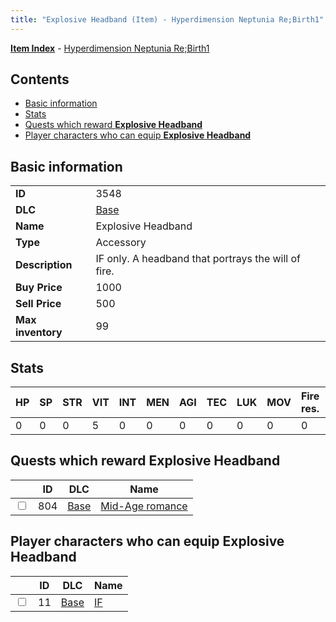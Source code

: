 ```yaml
---
title: "Explosive Headband (Item) - Hyperdimension Neptunia Re;Birth1"
---
```


[**Item Index**](/neptunia/rb1/item/index.html) - [Hyperdimension Neptunia Re;Birth1](/neptunia/rb1)

## Contents

- [Basic information](#basic-information)
- [Stats](#stats)
- [Quests which reward **Explosive Headband**](#quests-which-reward-explosive-headband)
- [Player characters who can equip **Explosive Headband**](#player-characters-who-can-equip-explosive-headband)

## Basic information

|   |   |
| -- | -- |
| **ID** | 3548 |
| **DLC** | [Base](/neptunia/rb1/dlc/1-base.html) |
| **Name** | Explosive Headband |
| **Type** | Accessory |
| **Description** | IF only. A headband that portrays the will of fire. |
| **Buy Price** | 1000 |
| **Sell Price** | 500 |
| **Max inventory** | 99 |

## Stats

| HP | SP | STR | VIT | INT | MEN | AGI | TEC | LUK | MOV | Fire res. | Ice res. | Wind res. | Lightning res. |
| -- | -- | --- | --- | --- | --- | --- | --- | --- | --- | --------- | -------- | --------- | -------------- |
| 0 | 0 | 0 | 5 | 0 | 0 | 0 | 0 | 0 | 0 | 0 | 0 | 0 | 0 |

## Quests which reward **Explosive Headband**

|    | ID | DLC | Name |
| -- | -- | --- | ---- |
| <input type="checkbox" id="rb1-quest-1-804" class="trackbox" /> | 804 | [Base](/neptunia/rb1/dlc/1-base.html) | [Mid-Age romance](/neptunia/rb1/quest/1-804-mid-age-romance.html) |

## Player characters who can equip **Explosive Headband**

|    | ID | DLC | Name |
| -- | -- | --- | ---- |
| <input type="checkbox" id="rb1-player-1-11" class="trackbox" /> | 11 | [Base](/neptunia/rb1/dlc/1-base.html) | [IF](/neptunia/rb1/player/1-11-if.html) |